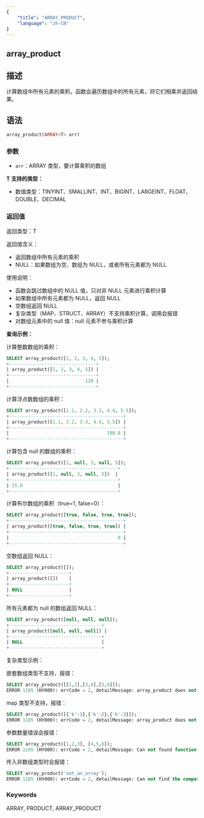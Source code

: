 ```yaml
---
{
    "title": "ARRAY_PRODUCT",
    "language": "zh-CN"
}
---
```


## array_product

<version since="2.0.0">

</version>

## 描述

计算数组中所有元素的乘积。函数会遍历数组中的所有元素，将它们相乘并返回结果。

## 语法

```sql
array_product(ARRAY<T> arr)
```

### 参数

- `arr`：ARRAY<T> 类型，要计算乘积的数组

**T 支持的类型：**
- 数值类型：TINYINT、SMALLINT、INT、BIGINT、LARGEINT、FLOAT、DOUBLE、DECIMAL

### 返回值

返回类型：T

返回值含义：
- 返回数组中所有元素的乘积
- NULL：如果数组为空、数组为 NULL，或者所有元素都为 NULL

使用说明：
- 函数会跳过数组中的 NULL 值，只对非 NULL 元素进行乘积计算
- 如果数组中所有元素都为 NULL，返回 NULL
- 空数组返回 NULL
- 复杂类型（MAP、STRUCT、ARRAY）不支持乘积计算，调用会报错
- 对数组元素中的 null 值：null 元素不参与乘积计算

**查询示例：**

计算整数数组的乘积：
```sql
SELECT array_product([1, 2, 3, 4, 5]);
+--------------------------------+
| array_product([1, 2, 3, 4, 5]) |
+--------------------------------+
|                            120 |
+--------------------------------+
```

计算浮点数数组的乘积：
```sql
SELECT array_product([1.1, 2.2, 3.3, 4.4, 5.5]);
+------------------------------------------+
| array_product([1.1, 2.2, 3.3, 4.4, 5.5]) |
+------------------------------------------+
|                                    190.8 |
+------------------------------------------+
```

计算包含 null 的数组的乘积：
```sql
SELECT array_product([1, null, 3, null, 5]);
+----------------------------------------+
| array_product([1, null, 3, null, 5])  |
+----------------------------------------+
| 15.0                                   |
+----------------------------------------+
```

计算布尔数组的乘积（true=1, false=0）：
```sql
SELECT array_product([true, false, true, true]);
+------------------------------------------+
| array_product([true, false, true, true]) |
+------------------------------------------+
|                                        0 |
+------------------------------------------+
```

空数组返回 NULL：
```sql
SELECT array_product([]);
+----------------------+
| array_product([])    |
+----------------------+
| NULL                 |
+----------------------+
```

所有元素都为 null 的数组返回 NULL：
```sql
SELECT array_product([null, null, null]);
+----------------------------------+
| array_product([null, null, null]) |
+----------------------------------+
| NULL                             |
+----------------------------------+
```

复杂类型示例：

嵌套数组类型不支持，报错：
```sql
SELECT array_product([[1,2],[3,4],[5,6]]);
ERROR 1105 (HY000): errCode = 2, detailMessage: array_product does not support type: ARRAY<ARRAY<TINYINT>>
```

map 类型不支持，报错：
```sql
SELECT array_product([{'k':1},{'k':2},{'k':3}]);
ERROR 1105 (HY000): errCode = 2, detailMessage: array_product does not support type: ARRAY<MAP<VARCHAR(1),TINYINT>>
```

参数数量错误会报错：
```sql
SELECT array_product([1,2,3], [4,5,6]);
ERROR 1105 (HY000): errCode = 2, detailMessage: Can not found function 'array_product' which has 2 arity. Candidate functions are: [array_product(Expression)]
```

传入非数组类型时会报错：
```sql
SELECT array_product('not_an_array');
ERROR 1105 (HY000): errCode = 2, detailMessage: Can not find the compatibility function signature: array_product(VARCHAR(12))
```

### Keywords

ARRAY, PRODUCT, ARRAY_PRODUCT
